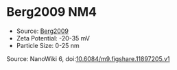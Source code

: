 <a name="material" />

# Berg2009 NM4
<script type="application/ld+json">
  {
    "@context": "https://schema.org/",
    "@type": "ChemicalSubstance",
    "@id": "https://egonw.github.io/nanowiki/nanowiki148.html#material",
    "http://purl.org/dc/terms/conformsTo":
      {
        "@type": "CreativeWork",
        "@id": "https://bioschemas.org/profiles/ChemicalSubstance/0.4-RELEASE/"
      },
    "identfier": "148",
    "name": "Berg2009 NM4",
    "url": "https://egonw.github.io/nanowiki/nanowiki148.html#material",
    "sameAs": "http://127.0.0.1/mediawiki/index.php/Special:URIResolver/Berg2009_NM4"
  }
</script>


* Source: [Berg2009](articleBerg2009.md)
* Zeta Potential: -20-35 mV
* Particle Size: 0-25 nm


Source: NanoWiki 6, doi:[10.6084/m9.figshare.11897205.v1](https://doi.org/10.6084/m9.figshare.11897205.v1)

